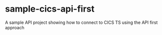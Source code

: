 # sample-cics-api-first
A sample API project showing how to connect to CICS TS using the API first approach
